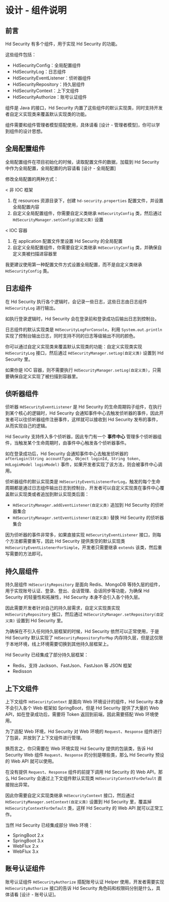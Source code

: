 # 设计 - 组件说明

## 前言

Hd Security 有多个组件，用于实现 Hd Security 的功能。

这些组件包括：

- HdSecurityConfig：全局配置组件
- HdSecurityLog：日志组件
- HdSecurityEventListener：侦听器组件
- HdSecurityRepository：持久层组件
- HdSecurityContext：上下文组件
- HdSecurityAuthorize：账号认证组件

组件是 Java 的接口，Hd Security 内置了这些组件的默认实现类，同时支持开发者自定义实现类来覆盖默认实现类的功能。

组件需要和组件管理者模型搭配使用，具体请看 [设计 - 管理者模型]，你可以学到组件的设计思想。

## 全局配置组件

全局配置组件在项目初始化的时候，读取配置文件的数据，加载到 Hd Security 中作为全局配置，全局配置的内容请看 [设计 - 全局配置]

修改全局配置的两种方式：

< 非 IOC 框架

1. 在 resources 资源目录下，创建 `hd-security.properties` 配置文件，并设置全局配置内容
2. 自定义全局配置组件，你需要自定义类继承 `HdSecurityConfig` 类，然后通过 `HdSecurityManager.setConfig(自定义类)` 设置

< IOC 容器

1. 在 application 配置文件里设置 Hd Security 的全局配置
2. 自定义全局配置组件，你需要自定义类继承 `HdSecurityConfig` 类，并确保自定义类被扫描进容器里

我更建议使用第一种配置文件方式设置全局配置，而不是自定义类继承 `HdSecurityConfig` 类。

## 日志组件

在 Hd Security 执行各个逻辑时，会记录一些日志，这些日志由日志组件 `HdSecurityLog` 进行输出。

如执行登录逻辑时，Hd Security 会在登录前和登录成功后输出日志到控制台。

日志组件的默认实现类是 `HdSecurityLogForConsole`，利用 `System.out.println` 实现了控制台输出日志，同时支持不同的日志等级输出不同的颜色。

你可以通过自定义实现类来覆盖默认实现类的功能：自定义实现类实现 `HdSecurityLog` 接口，然后通过 `HdSecurityManager.setLog(自定义类)` 设置到 Hd Security 里。

如果你是 IOC 容器，则不需要执行 `HdSecurityManager.setLog(自定义类)`，只需要确保自定义实现了被扫描到容器里。

## 侦听器组件

侦听器 `HdSecurityEventListener` 是 Hd Security 的生命周期钩子组件，在执行到某个核心的逻辑时，Hd Security 会通知事件中心去触发侦听器的事件，因此开发者可以往侦听器组件注册事件，这样就可以接收到 Hd Security 发布的事件，从而实现自己的逻辑。

Hd Security 支持传入多个侦听器，因此专门有一个 **事件中心** 管理多个侦听器组件，当触发某个生命周期时，由事件中心触发各个侦听器事件。

如在登录成功后，Hd Security 会通知事件中心去触发侦听器的 `afterLogin(String accountType, Object loginId, String token, HdLoginModel loginModel)` 事件，如果开发者实现了该方法，则会被事件中心调用。

侦听器组件的默认实现类是 `HdSecurityEventListenerForLog`，触发的每个生命周期都是通过日志组件输出日志到控制台，开发者可以自定义实现类在事件中心覆盖默认实现类或者追加到默认实现类后面：

- `HdSecurityManager.addEventListener(自定义类)` 追加到 Hd Security 的侦听器集合
- `HdSecurityManager.setEventListener(自定义类)` 替换 Hd Security 的侦听器集合

因为侦听器的事件非常多，如果直接实现 `HdSecurityEventListener` 接口，则每个方法都需要重写，因此 Hd Security 提供类空的默认实现类 `HdSecurityEventListenerForSimple`，开发者只需要继承 `extends` 该类，然后重写需要的方法即可。

## 持久层组件

持久层组件 `HdSecurityRepository` 是面向 Redis、MongoDB 等持久层的组件，用于实现账号认证、登录、登出、会话管理、会话同步等功能，为确保 Hd Security 的轻量性和拓展性，Hd Security 本身不会引入各个持久层。

因此需要开发者针对自己的持久层需求，自定义实现类实现 `HdSecurityRepository` 接口，然后通过 `HdSecurityManager.setRepository(自定义类)` 设置到 Hd Security 里。

为确保在不引入任何持久层框架的时候，Hd Security 依然可以正常使用，于是 Hd Security 默认实现了 `HdSecurityRepositoryForMap` 内存持久层，但是这仅限于本地环境，线上环境需要切换到其他持久层框架上。

Hd Security 已经集成了部分持久层框架：

- Redis，支持 Jackson、FastJson、FastJson 等 JSON 框架
- Redisson

## 上下文组件

上下文组件 `HdSecurityContext` 是面向 Web 环境设计的组件，Hd Security 本身不会引入各个 Web 框架如 SpringBoot，但是 Hd Security 提供了大量的 Web API，如在登录成功后，需要将 Token 返回到前端，因此需要搭配 Web 环境使用。

为了适配 Web 环境，Hd Security 对 Web 环境的 `Request`、`Response` 组件进行了包装，并放到了上下文组件进行管理。

换而言之，你只需要在 Web 环境实现 Hd Security 提供的包装类，告诉 Hd Security Web 组件 `Request`、`Response` 的分别是哪些类，那么 Hd Security 预设的 Web API 就可以使用。

在没有提供 `Request`、`Response` 组件的前提下调用 Hd Security 的 Web API，那么 Hd Security 会通过上下文组件默认实现类 `HdSecurityContextForDefault` 直接抛出异常。

因此你需要自定义实现类继承 `HdSecurityContext` 接口，然后通过 `HdSecurityManager.setContext(自定义类)` 设置到 Hd Security 里，覆盖掉 `HdSecurityContextForDefault` 类，这样 Hd Security 的 Web API 就可以正常工作。

当然 Hd Security 已经集成部分 Web 环境：

- SpringBoot 2.x
- SpringBoot 3.x
- WebFlux 2.x
- WebFlux 3.x

## 账号认证组件

账号认证组件 `HdSecurityAuthorize` 搭配账号认证 Helper 使用，开发者需要实现 `HdSecurityAuthorize` 接口的告诉 Hd Security 角色码和权限码分别是什么，具体请看 [设计 - 账号认证]。

